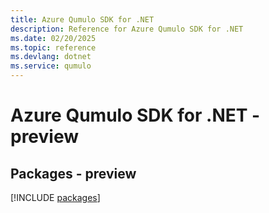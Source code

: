 ```yaml
---
title: Azure Qumulo SDK for .NET
description: Reference for Azure Qumulo SDK for .NET
ms.date: 02/20/2025
ms.topic: reference
ms.devlang: dotnet
ms.service: qumulo
---
```

# Azure Qumulo SDK for .NET - preview
## Packages - preview
[!INCLUDE [packages](qumulo-index.md)]
